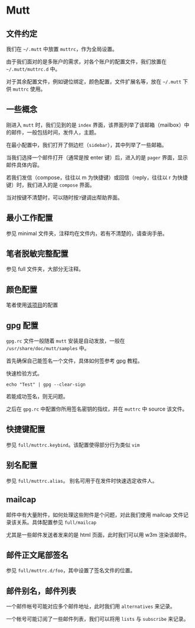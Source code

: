 # Mutt

## 文件约定

我们在 `~/.mutt` 中放置 `muttrc`，作为全局设置。

由于我们面对的是多账户的需求，对各个账户的配置文件，我们放置在 `~/.mutt/muttrc.d` 中。

对于其余配置文件，例如键位绑定，颜色配置，文件扩展名等，放在 `~/.mutt` 下供 `muttrc` 使用。

## 一些概念

刚进入 `mutt` 时，我们见到的是 `index` 界面，该界面列举了该邮箱（mailbox）中的邮件，一般包括时间，发件人，主题。

在最小配置中，我们打开了侧边栏（`sidebar`），其中列举了一些邮箱。

当我们选择一个邮件打开（通常是按 enter 键）后，进入的是 `pager` 界面，显示邮件具体内容。

若我们发信（compose，往往以 m 为快捷键）或回信（reply，往往以 r 为快捷键）时，我们进入的是 `compose` 界面。

当对按键不清楚时，可以随时按`?`键调出帮助界面。

## 最小工作配置

参见 minimal 文件夹，注释均在文件内，若有不清楚的，请查询手册。

## 笔者脱敏完整配置

参见 full 文件夹，大部分无注释。

## 颜色配置

笔者使用[该项目](https://github.com/altercation/mutt-colors-solarized)的配置 

## gpg 配置

`gpg.rc` 文件一般随着 `mutt` 安装是自动发放，一般在 `/usr/share/doc/mutt/samples` 中。

首先确保自己能签名一个文件，具体如何签参考 gpg 教程。

快速检验方式。
```
echo "Test" | gpg --clear-sign
```
若能成功签名，则无问题。

之后在 `gpg.rc` 中配置你所用签名密钥的指纹，并在 `muttrc` 中 source 该文件。

## 快捷键配置

参见 `full/muttrc.keybind`。该配置使得部分行为类似 `vim`

## 别名配置

参见 `full/muttrc.alias`。 别名可用于在发件时快速选定收件人。

## mailcap

邮件中有大量附件，如何处理这些附件是个问题，对此我们使用 mailcap 文件记录该关系。具体配置参见 `full/mailcap`

尤其是一些邮件发送者发来的是 html 页面，此时我们可以用 w3m 渲染该邮件。

## 邮件正文尾部签名

参见 `full/muttrc.d/foo`，其中设置了签名文件的位置。

## 邮件别名，邮件列表

一个邮件帐号可能对应多个邮件地址，此时我们用 `alternatives` 来记录。

一个帐号可能订阅了一些邮件列表，我们可以将用 `lists` 与 `subscribe` 来记录。
